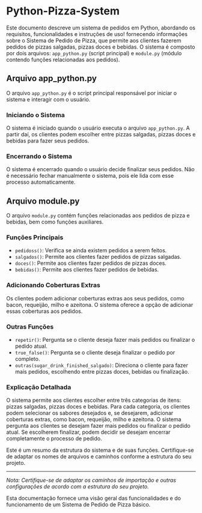 # Python-Pizza-System

Este documento descreve um sistema de pedidos em Python, abordando os requisitos, funcionalidades e instruções de uso! fornecendo informações sobre o Sistema de Pedido de Pizza, que permite aos clientes fazerem pedidos de pizzas salgadas, pizzas doces e bebidas. O sistema é composto por dois arquivos: `app_python.py` (script principal) e `module.py` (módulo contendo funções relacionadas aos pedidos).

## Arquivo app_python.py

O arquivo `app_python.py` é o script principal responsável por iniciar o sistema e interagir com o usuário.

### Iniciando o Sistema

O sistema é iniciado quando o usuário executa o arquivo `app_python.py`. A partir daí, os clientes podem escolher entre pizzas salgadas, pizzas doces e bebidas para fazer seus pedidos.

### Encerrando o Sistema

O sistema é encerrado quando o usuário decide finalizar seus pedidos. Não é necessário fechar manualmente o sistema, pois ele lida com esse processo automaticamente.

## Arquivo module.py

O arquivo `module.py` contém funções relacionadas aos pedidos de pizza e bebidas, bem como funções auxiliares.

### Funções Principais

- `pedidoss()`: Verifica se ainda existem pedidos a serem feitos.
- `salgados()`: Permite aos clientes fazer pedidos de pizzas salgadas.
- `doces()`: Permite aos clientes fazer pedidos de pizzas doces.
- `bebidas()`: Permite aos clientes fazer pedidos de bebidas.

### Adicionando Coberturas Extras

Os clientes podem adicionar coberturas extras aos seus pedidos, como bacon, requeijão, milho e azeitona. O sistema oferece a opção de adicionar essas coberturas aos pedidos.

### Outras Funções

- `repetir()`: Pergunta se o cliente deseja fazer mais pedidos ou finalizar o pedido atual.
- `true_false()`: Pergunta se o cliente deseja finalizar o pedido por completo.
- `outras(sugar_drink_finished_salgado)`: Direciona o cliente para fazer mais pedidos, escolhendo entre pizzas doces, bebidas ou finalização.

### Explicação Detalhada

O sistema permite aos clientes escolher entre três categorias de itens: pizzas salgadas, pizzas doces e bebidas. Para cada categoria, os clientes podem selecionar os sabores desejados e, se desejarem, adicionar coberturas extras, como bacon, requeijão, milho e azeitona. O sistema pergunta aos clientes se desejam fazer mais pedidos ou finalizar o pedido atual. Se escolherem finalizar, podem decidir se desejam encerrar completamente o processo de pedido.

Este é um resumo da estrutura do sistema e de suas funções. Certifique-se de adaptar os nomes de arquivos e caminhos conforme a estrutura do seu projeto.

---

*Nota: Certifique-se de adaptar os caminhos de importação e outras configurações de acordo com a estrutura do seu projeto.*

Esta documentação fornece uma visão geral das funcionalidades e do funcionamento de um Sistema de Pedido de Pizza básico.

